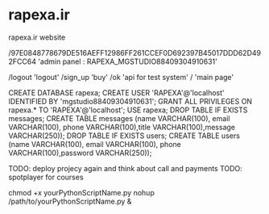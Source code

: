 # rapexa.ir
rapexa.ir website

/97E0848778679DE516AEFF12986FF261CCEF0D692397B45017DDD62D492FCC64
'admin panel : RAPEXA_MGSTUDIO88409304910631'

/logout                 'logout'
/sign_up                'buy'
/ok                     'api for test system'
/                       'main page'

CREATE DATABASE rapexa;
CREATE USER 'RAPEXA'@'localhost' IDENTIFIED BY 'mgstudio88409304910631';
GRANT ALL PRIVILEGES ON rapexa.* TO 'RAPEXA'@'localhost';
USE rapexa;
DROP TABLE IF EXISTS messages;
CREATE TABLE messages (name VARCHAR(100), email VARCHAR(100), phone VARCHAR(100),title VARCHAR(100),message VARCHAR(250));
DROP TABLE IF EXISTS users;
CREATE TABLE users (name VARCHAR(100), email VARCHAR(100), phone VARCHAR(100),password VARCHAR(250));

TODO: deploy projecy again and think about call and payments
TODO: spotplayer for courses

chmod +x yourPythonScriptName.py
nohup /path/to/yourPythonScriptName.py &